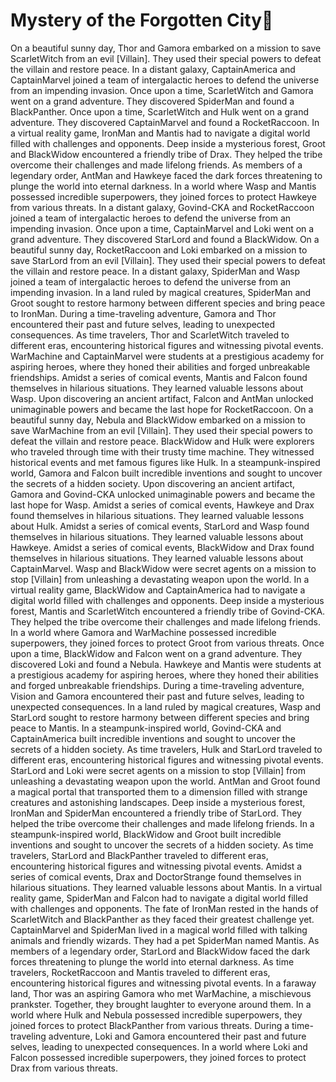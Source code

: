 # Mystery of the Forgotten City:rainbow:

On a beautiful sunny day, Thor and Gamora embarked on a mission to save ScarletWitch from an evil [Villain]. They used their special powers to defeat the villain and restore peace.
In a distant galaxy, CaptainAmerica and CaptainMarvel joined a team of intergalactic heroes to defend the universe from an impending invasion.
Once upon a time, ScarletWitch and Gamora went on a grand adventure. They discovered SpiderMan and found a BlackPanther.
Once upon a time, ScarletWitch and Hulk went on a grand adventure. They discovered CaptainMarvel and found a RocketRaccoon.
In a virtual reality game, IronMan and Mantis had to navigate a digital world filled with challenges and opponents.
Deep inside a mysterious forest, Groot and BlackWidow encountered a friendly tribe of Drax. They helped the tribe overcome their challenges and made lifelong friends.
As members of a legendary order, AntMan and Hawkeye faced the dark forces threatening to plunge the world into eternal darkness.
In a world where Wasp and Mantis possessed incredible superpowers, they joined forces to protect Hawkeye from various threats.
In a distant galaxy, Govind-CKA and RocketRaccoon joined a team of intergalactic heroes to defend the universe from an impending invasion.
Once upon a time, CaptainMarvel and Loki went on a grand adventure. They discovered StarLord and found a BlackWidow.
On a beautiful sunny day, RocketRaccoon and Loki embarked on a mission to save StarLord from an evil [Villain]. They used their special powers to defeat the villain and restore peace.
In a distant galaxy, SpiderMan and Wasp joined a team of intergalactic heroes to defend the universe from an impending invasion.
In a land ruled by magical creatures, SpiderMan and Groot sought to restore harmony between different species and bring peace to IronMan.
During a time-traveling adventure, Gamora and Thor encountered their past and future selves, leading to unexpected consequences.
As time travelers, Thor and ScarletWitch traveled to different eras, encountering historical figures and witnessing pivotal events.
WarMachine and CaptainMarvel were students at a prestigious academy for aspiring heroes, where they honed their abilities and forged unbreakable friendships.
Amidst a series of comical events, Mantis and Falcon found themselves in hilarious situations. They learned valuable lessons about Wasp.
Upon discovering an ancient artifact, Falcon and AntMan unlocked unimaginable powers and became the last hope for RocketRaccoon.
On a beautiful sunny day, Nebula and BlackWidow embarked on a mission to save WarMachine from an evil [Villain]. They used their special powers to defeat the villain and restore peace.
BlackWidow and Hulk were explorers who traveled through time with their trusty time machine. They witnessed historical events and met famous figures like Hulk.
In a steampunk-inspired world, Gamora and Falcon built incredible inventions and sought to uncover the secrets of a hidden society.
Upon discovering an ancient artifact, Gamora and Govind-CKA unlocked unimaginable powers and became the last hope for Wasp.
Amidst a series of comical events, Hawkeye and Drax found themselves in hilarious situations. They learned valuable lessons about Hulk.
Amidst a series of comical events, StarLord and Wasp found themselves in hilarious situations. They learned valuable lessons about Hawkeye.
Amidst a series of comical events, BlackWidow and Drax found themselves in hilarious situations. They learned valuable lessons about CaptainMarvel.
Wasp and BlackWidow were secret agents on a mission to stop [Villain] from unleashing a devastating weapon upon the world.
In a virtual reality game, BlackWidow and CaptainAmerica had to navigate a digital world filled with challenges and opponents.
Deep inside a mysterious forest, Mantis and ScarletWitch encountered a friendly tribe of Govind-CKA. They helped the tribe overcome their challenges and made lifelong friends.
In a world where Gamora and WarMachine possessed incredible superpowers, they joined forces to protect Groot from various threats.
Once upon a time, BlackWidow and Falcon went on a grand adventure. They discovered Loki and found a Nebula.
Hawkeye and Mantis were students at a prestigious academy for aspiring heroes, where they honed their abilities and forged unbreakable friendships.
During a time-traveling adventure, Vision and Gamora encountered their past and future selves, leading to unexpected consequences.
In a land ruled by magical creatures, Wasp and StarLord sought to restore harmony between different species and bring peace to Mantis.
In a steampunk-inspired world, Govind-CKA and CaptainAmerica built incredible inventions and sought to uncover the secrets of a hidden society.
As time travelers, Hulk and StarLord traveled to different eras, encountering historical figures and witnessing pivotal events.
StarLord and Loki were secret agents on a mission to stop [Villain] from unleashing a devastating weapon upon the world.
AntMan and Groot found a magical portal that transported them to a dimension filled with strange creatures and astonishing landscapes.
Deep inside a mysterious forest, IronMan and SpiderMan encountered a friendly tribe of StarLord. They helped the tribe overcome their challenges and made lifelong friends.
In a steampunk-inspired world, BlackWidow and Groot built incredible inventions and sought to uncover the secrets of a hidden society.
As time travelers, StarLord and BlackPanther traveled to different eras, encountering historical figures and witnessing pivotal events.
Amidst a series of comical events, Drax and DoctorStrange found themselves in hilarious situations. They learned valuable lessons about Mantis.
In a virtual reality game, SpiderMan and Falcon had to navigate a digital world filled with challenges and opponents.
The fate of IronMan rested in the hands of ScarletWitch and BlackPanther as they faced their greatest challenge yet.
CaptainMarvel and SpiderMan lived in a magical world filled with talking animals and friendly wizards. They had a pet SpiderMan named Mantis.
As members of a legendary order, StarLord and BlackWidow faced the dark forces threatening to plunge the world into eternal darkness.
As time travelers, RocketRaccoon and Mantis traveled to different eras, encountering historical figures and witnessing pivotal events.
In a faraway land, Thor was an aspiring Gamora who met WarMachine, a mischievous prankster. Together, they brought laughter to everyone around them.
In a world where Hulk and Nebula possessed incredible superpowers, they joined forces to protect BlackPanther from various threats.
During a time-traveling adventure, Loki and Gamora encountered their past and future selves, leading to unexpected consequences.
In a world where Loki and Falcon possessed incredible superpowers, they joined forces to protect Drax from various threats.